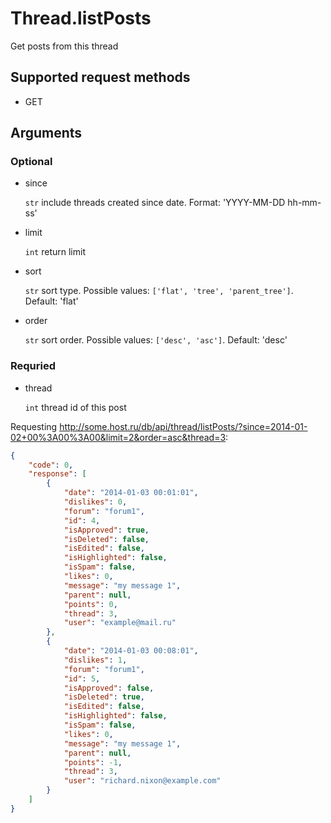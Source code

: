 # Thread.listPosts
Get posts from this thread

## Supported request methods 
* GET

## Arguments
### Optional
* since

   ```str``` include threads created since date. Format: 'YYYY-MM-DD hh-mm-ss'
* limit

   ```int``` return limit
* sort
  
   ```str``` sort type. Possible values: ```['flat', 'tree', 'parent_tree']```. Default: 'flat'
* order

   ```str``` sort order. Possible values: ```['desc', 'asc']```. Default: 'desc'


### Requried
* thread

   ```int``` thread id of this post


Requesting http://some.host.ru/db/api/thread/listPosts/?since=2014-01-02+00%3A00%3A00&limit=2&order=asc&thread=3:
```json
{
    "code": 0,
    "response": [
        {
            "date": "2014-01-03 00:01:01",
            "dislikes": 0,
            "forum": "forum1",
            "id": 4,
            "isApproved": true,
            "isDeleted": false,
            "isEdited": false,
            "isHighlighted": false,
            "isSpam": false,
            "likes": 0,
            "message": "my message 1",
            "parent": null,
            "points": 0,
            "thread": 3,
            "user": "example@mail.ru"
        },
        {
            "date": "2014-01-03 00:08:01",
            "dislikes": 1,
            "forum": "forum1",
            "id": 5,
            "isApproved": false,
            "isDeleted": true,
            "isEdited": false,
            "isHighlighted": false,
            "isSpam": false,
            "likes": 0,
            "message": "my message 1",
            "parent": null,
            "points": -1,
            "thread": 3,
            "user": "richard.nixon@example.com"
        }
    ]
}
```

